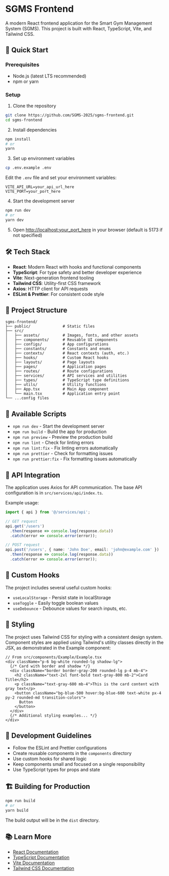# SGMS Frontend

A modern React frontend application for the Smart Gym Management System (SGMS). This project is built with React, TypeScript, Vite, and Tailwind CSS.

## 🚀 Quick Start

### Prerequisites
- Node.js (latest LTS recommended)
- npm or yarn

### Setup
1. Clone the repository
```bash
git clone https://github.com/SGMS-2025/sgms-frontend.git
cd sgms-frontend
```

2. Install dependencies
```bash
npm install
# or
yarn
```

3. Set up environment variables
```bash
cp .env.example .env
```
Edit the `.env` file and set your environment variables:
```
VITE_API_URL=your_api_url_here
VITE_PORT=your_port_here
```

4. Start the development server
```bash
npm run dev
# or
yarn dev
```

5. Open [http://localhost:your_port_here](http://localhost:your_port_here) in your browser (default is 5173 if not specified)

## 🛠️ Tech Stack

- **React**: Modern React with hooks and functional components
- **TypeScript**: For type safety and better developer experience
- **Vite**: Next-generation frontend tooling
- **Tailwind CSS**: Utility-first CSS framework
- **Axios**: HTTP client for API requests
- **ESLint & Prettier**: For consistent code style

## 📁 Project Structure

```
sgms-frontend/
├── public/              # Static files
├── src/
│   ├── assets/          # Images, fonts, and other assets
│   ├── components/      # Reusable UI components
│   ├── configs/         # App configurations
│   ├── constants/       # Constants and enums
│   ├── contexts/        # React contexts (auth, etc.)
│   ├── hooks/           # Custom React hooks
│   ├── layouts/         # Page layouts
│   ├── pages/           # Application pages
│   ├── routes/          # Route configurations
│   ├── services/        # API services and utilities
│   ├── types/           # TypeScript type definitions
│   ├── utils/           # Utility functions
│   ├── App.tsx          # Main App component
│   └── main.tsx         # Application entry point
└── ...config files
```

## 📝 Available Scripts

- `npm run dev` - Start the development server
- `npm run build` - Build the app for production
- `npm run preview` - Preview the production build
- `npm run lint` - Check for linting errors
- `npm run lint:fix` - Fix linting errors automatically
- `npm run prettier` - Check for formatting issues
- `npm run prettier:fix` - Fix formatting issues automatically

## 🔄 API Integration

The application uses Axios for API communication. The base API configuration is in `src/services/api/index.ts`.

Example usage:
```typescript
import { api } from '@/services/api';

// GET request
api.get('/users')
  .then(response => console.log(response.data))
  .catch(error => console.error(error));

// POST request
api.post('/users', { name: 'John Doe', email: 'john@example.com' })
  .then(response => console.log(response.data))
  .catch(error => console.error(error));
```

## 🧰 Custom Hooks

The project includes several useful custom hooks:

- `useLocalStorage` - Persist state in localStorage
- `useToggle` - Easily toggle boolean values
- `useDebounce` - Debounce values for search inputs, etc.

## 📐 Styling

The project uses Tailwind CSS for styling with a consistent design system. Component styles are applied using Tailwind's utility classes directly in the JSX, as demonstrated in the Example component:

```tsx
// From src/components/Example/Example.tsx
<div className="p-6 bg-white rounded-lg shadow-lg">
  {/* Card with border and shadow */}
  <div className="border border-gray-200 rounded-lg p-4 mb-4">
    <h2 className="text-2xl font-bold text-gray-800 mb-2">Card Title</h2>
    <p className="text-gray-600 mb-4">This is the card content with gray text</p>
    <button className="bg-blue-500 hover:bg-blue-600 text-white px-4 py-2 rounded-md transition-colors">
      Button
    </button>
  </div>
  {/* Additional styling examples... */}
</div>
```

## 🔧 Development Guidelines

- Follow the ESLint and Prettier configurations
- Create reusable components in the `components` directory
- Use custom hooks for shared logic
- Keep components small and focused on a single responsibility
- Use TypeScript types for props and state

## 🏗️ Building for Production

```bash
npm run build
# or
yarn build
```

The build output will be in the `dist` directory.

## 📚 Learn More

- [React Documentation](https://react.dev/)
- [TypeScript Documentation](https://www.typescriptlang.org/docs/)
- [Vite Documentation](https://vitejs.dev/guide/)
- [Tailwind CSS Documentation](https://tailwindcss.com/docs)